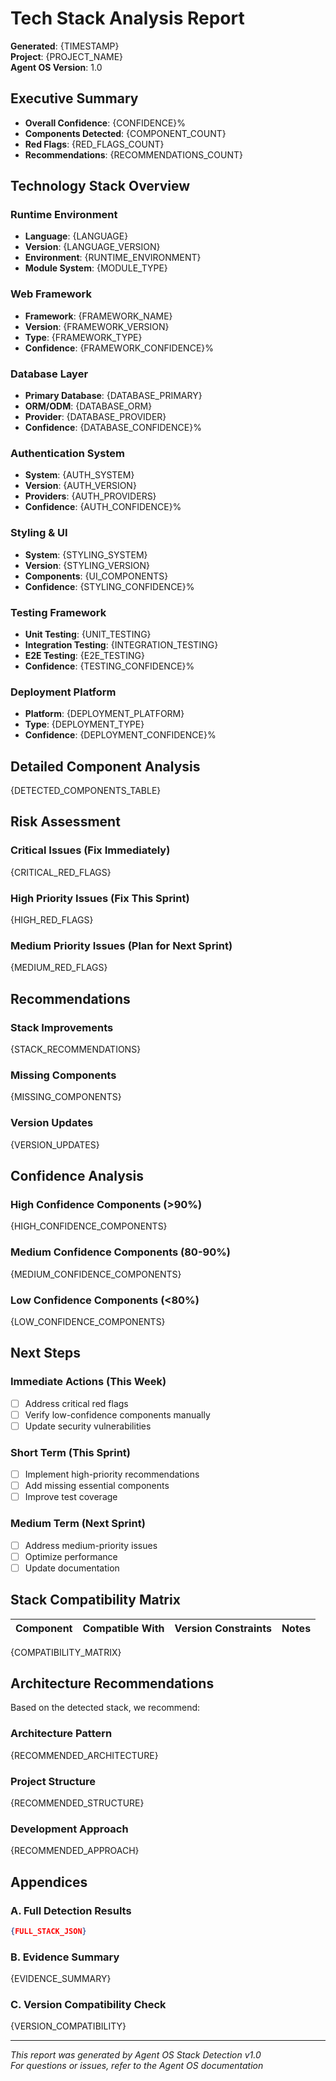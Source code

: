 # Tech Stack Analysis Report

**Generated**: {TIMESTAMP}  
**Project**: {PROJECT_NAME}  
**Agent OS Version**: 1.0  

## Executive Summary

- **Overall Confidence**: {CONFIDENCE}%
- **Components Detected**: {COMPONENT_COUNT}
- **Red Flags**: {RED_FLAGS_COUNT}
- **Recommendations**: {RECOMMENDATIONS_COUNT}

## Technology Stack Overview

### Runtime Environment
- **Language**: {LANGUAGE}
- **Version**: {LANGUAGE_VERSION}
- **Environment**: {RUNTIME_ENVIRONMENT}
- **Module System**: {MODULE_TYPE}

### Web Framework
- **Framework**: {FRAMEWORK_NAME}
- **Version**: {FRAMEWORK_VERSION}
- **Type**: {FRAMEWORK_TYPE}
- **Confidence**: {FRAMEWORK_CONFIDENCE}%

### Database Layer
- **Primary Database**: {DATABASE_PRIMARY}
- **ORM/ODM**: {DATABASE_ORM}
- **Provider**: {DATABASE_PROVIDER}
- **Confidence**: {DATABASE_CONFIDENCE}%

### Authentication System
- **System**: {AUTH_SYSTEM}
- **Version**: {AUTH_VERSION}
- **Providers**: {AUTH_PROVIDERS}
- **Confidence**: {AUTH_CONFIDENCE}%

### Styling & UI
- **System**: {STYLING_SYSTEM}
- **Version**: {STYLING_VERSION}
- **Components**: {UI_COMPONENTS}
- **Confidence**: {STYLING_CONFIDENCE}%

### Testing Framework
- **Unit Testing**: {UNIT_TESTING}
- **Integration Testing**: {INTEGRATION_TESTING}
- **E2E Testing**: {E2E_TESTING}
- **Confidence**: {TESTING_CONFIDENCE}%

### Deployment Platform
- **Platform**: {DEPLOYMENT_PLATFORM}
- **Type**: {DEPLOYMENT_TYPE}
- **Confidence**: {DEPLOYMENT_CONFIDENCE}%

## Detailed Component Analysis

{DETECTED_COMPONENTS_TABLE}

## Risk Assessment

### Critical Issues (Fix Immediately)
{CRITICAL_RED_FLAGS}

### High Priority Issues (Fix This Sprint)
{HIGH_RED_FLAGS}

### Medium Priority Issues (Plan for Next Sprint)
{MEDIUM_RED_FLAGS}

## Recommendations

### Stack Improvements
{STACK_RECOMMENDATIONS}

### Missing Components
{MISSING_COMPONENTS}

### Version Updates
{VERSION_UPDATES}

## Confidence Analysis

### High Confidence Components (>90%)
{HIGH_CONFIDENCE_COMPONENTS}

### Medium Confidence Components (80-90%)
{MEDIUM_CONFIDENCE_COMPONENTS}

### Low Confidence Components (<80%)
{LOW_CONFIDENCE_COMPONENTS}

## Next Steps

### Immediate Actions (This Week)
- [ ] Address critical red flags
- [ ] Verify low-confidence components manually
- [ ] Update security vulnerabilities

### Short Term (This Sprint)
- [ ] Implement high-priority recommendations
- [ ] Add missing essential components
- [ ] Improve test coverage

### Medium Term (Next Sprint)
- [ ] Address medium-priority issues
- [ ] Optimize performance
- [ ] Update documentation

## Stack Compatibility Matrix

| Component | Compatible With | Version Constraints | Notes |
|-----------|----------------|-------------------|-------|
{COMPATIBILITY_MATRIX}

## Architecture Recommendations

Based on the detected stack, we recommend:

### Architecture Pattern
{RECOMMENDED_ARCHITECTURE}

### Project Structure
{RECOMMENDED_STRUCTURE}

### Development Approach
{RECOMMENDED_APPROACH}

## Appendices

### A. Full Detection Results
```json
{FULL_STACK_JSON}
```

### B. Evidence Summary
{EVIDENCE_SUMMARY}

### C. Version Compatibility Check
{VERSION_COMPATIBILITY}

---

*This report was generated by Agent OS Stack Detection v1.0*  
*For questions or issues, refer to the Agent OS documentation*
